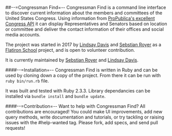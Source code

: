 ##--=Congressman Find=--
Congressman Find is a command line interface to discover current information about the members and committees of the United States Congress.  Using information from [ProPublica's excellent Congress API](https://www.propublica.org/datastore/api/propublica-congress-api) it can display Representatives and Senators based on location or committee and deliver the contact information of their offices and social media accounts.

The project was started in 2017 by [Lindsay Davis](https://github.com/L-A-Davis) and [Sebstian Royer](https://github.com/walkingalchemy) as a [Flatiron School](www.flatironschool.com) project, and is open to volunteer contribution.

It is currently maintained by [Sebstian Royer](https://github.com/walkingalchemy) and [Lindsay Davis](https://github.com/L-A-Davis).

####--=Installation=--
Congressman Find is written in Ruby and can be used by cloning down a copy of the project.  From there it can be run with `ruby bin/run.rb` file.

It was built and tested with Ruby 2.3.3.  Library dependancies can be installed via `bundle install` and `bundle update`.


####--=Contribution=--
Want to help with Congressman Find? All contributions are encouraged! You could make UI improvements, add new query methods, write documentation and tutorials, or try tackling or raising issues with the #help-wanted tag. Please fork, add specs, and send pull requests!
